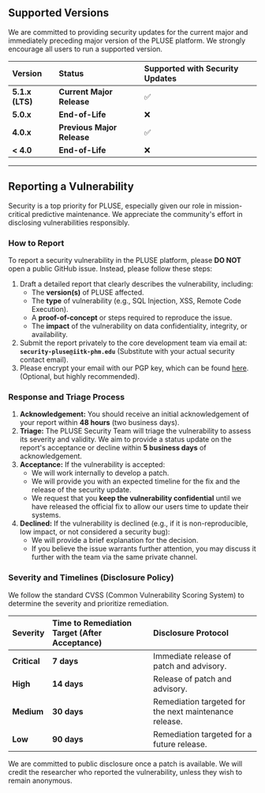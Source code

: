 ## Supported Versions

We are committed to providing security updates for the current major and immediately preceding major version of the PLUSE platform. We strongly encourage all users to run a supported version.

| Version | Status | Supported with Security Updates |
| :--- | :--- | :--- |
| **5.1.x (LTS)** | **Current Major Release** | :white_check_mark: |
| **5.0.x** | **End-of-Life** | :x: |
| **4.0.x** | **Previous Major Release** | :white_check_mark: |
| **< 4.0** | **End-of-Life** | :x: |

---

## Reporting a Vulnerability

Security is a top priority for PLUSE, especially given our role in mission-critical predictive maintenance. We appreciate the community's effort in disclosing vulnerabilities responsibly.

### How to Report

To report a security vulnerability in the PLUSE platform, please **DO NOT** open a public GitHub issue. Instead, please follow these steps:

1.  Draft a detailed report that clearly describes the vulnerability, including:
    * The **version(s)** of PLUSE affected.
    * The **type** of vulnerability (e.g., SQL Injection, XSS, Remote Code Execution).
    * A **proof-of-concept** or steps required to reproduce the issue.
    * The **impact** of the vulnerability on data confidentiality, integrity, or availability.
2.  Submit the report privately to the core development team via email at: **`security-pluse@iitk-phm.edu`** (Substitute with your actual security contact email).
3.  Please encrypt your email with our PGP key, which can be found [here](Link_to_PGP_Key). (Optional, but highly recommended).

### Response and Triage Process

1.  **Acknowledgement:** You should receive an initial acknowledgement of your report within **48 hours** (two business days).
2.  **Triage:** The PLUSE Security Team will triage the vulnerability to assess its severity and validity. We aim to provide a status update on the report's acceptance or decline within **5 business days** of acknowledgement.
3.  **Acceptance:** If the vulnerability is accepted:
    * We will work internally to develop a patch.
    * We will provide you with an expected timeline for the fix and the release of the security update.
    * We request that you **keep the vulnerability confidential** until we have released the official fix to allow our users time to update their systems.
4.  **Declined:** If the vulnerability is declined (e.g., if it is non-reproducible, low impact, or not considered a security bug):
    * We will provide a brief explanation for the decision.
    * If you believe the issue warrants further attention, you may discuss it further with the team via the same private channel.

### Severity and Timelines (Disclosure Policy)

We follow the standard CVSS (Common Vulnerability Scoring System) to determine the severity and prioritize remediation.

| Severity | Time to Remediation Target (After Acceptance) | Disclosure Protocol |
| :--- | :--- | :--- |
| **Critical** | **7 days** | Immediate release of patch and advisory. |
| **High** | **14 days** | Release of patch and advisory. |
| **Medium** | **30 days** | Remediation targeted for the next maintenance release. |
| **Low** | **90 days** | Remediation targeted for a future release. |

We are committed to public disclosure once a patch is available. We will credit the researcher who reported the vulnerability, unless they wish to remain anonymous.
